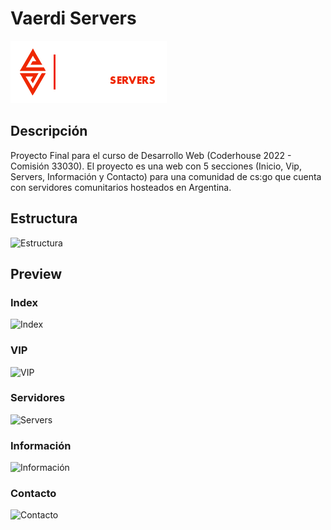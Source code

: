 # Vaerdi Servers 
![](https://github.com/JuanDenis/coderhouse/blob/main/img/vaerdi.png)

## Descripción

Proyecto Final para el curso de Desarrollo Web (Coderhouse 2022 - Comisión 33030). El proyecto es una web con 5 secciones (Inicio, Vip, Servers, Información y Contacto) 
para una comunidad de cs:go que cuenta con servidores comunitarios hosteados en Argentina.

## Estructura

![Estructura](https://res.cloudinary.com/vaerdi/image/upload/v1663570295/Screenshot_21_ooefcr.png)

## Preview

### Index

![Index](https://res.cloudinary.com/vaerdi/image/upload/v1663475725/unknown_1_cjbp9q.png)

### VIP

![VIP](https://res.cloudinary.com/vaerdi/image/upload/v1663569704/Screenshot_15_dj9jeq.png)

### Servidores

![Servers](https://res.cloudinary.com/vaerdi/image/upload/v1663569706/Screenshot_16_q4g1vv.png)

### Información

![Información](https://res.cloudinary.com/vaerdi/image/upload/v1663569756/Screenshot_17_hyit8r.png)

### Contacto

![Contacto](https://res.cloudinary.com/vaerdi/image/upload/v1663569752/Screenshot_18_tovwmp.png)






